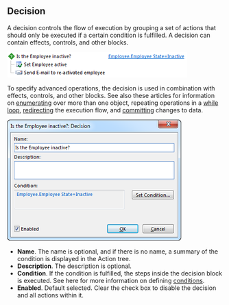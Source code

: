 ## Decision

A decision controls the flow of execution by grouping a set of actions that should only be executed if a certain condition is fulfilled. A decision can contain effects, controls, and other blocks.

![IDC3520715B2424C55.png](media/IDC3520715B2424C55.png)

To spedify advanced operations, the decision is used in combination with effects, controls, and other blocks. See also these articles for information on [enumerating](enumerator.md) over more than one object, repeating operations in a [while loop](while-loop.md), [redirecting](../controls/redirect-execution.md) the execution flow, and [committing](scope.md) changes to data.

![IDB8EBCFE659FB44BD.png](media/IDB8EBCFE659FB44BD.png)

*   **Name**. The name is optional, and if there is no name, a summary of the condition is displayed in the Action tree.
*   **Description**. The description is optional.
*   **Condition**. If the condition is fulfilled, the steps inside the decision block is executed. See here for more information on defining [conditions](../../../common-concepts/conditions.md).
*   **Enabled**. Default selected. Clear the check box to disable the decision and all actions within it.
